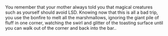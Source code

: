 You remember that your mother always told you that magical creatures 
such as yourself should avoid LSD. Knowing now that this is all a bad 
trip, you use the bonfire to melt all the marshmallows, ignoring the 
giant pile of fluff in one corner, watching the swirl and glitter of 
the toasting surface until you can walk out of the corner and back 
into the bar..
